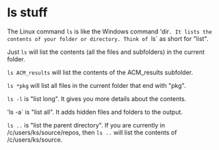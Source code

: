 # ls stuff

The Linux command `ls` is like the Windows command 'dir`.
It lists the contents of your folder or directory.
Think of `ls` as short for "list".

Just `ls` will list the contents (all the files and subfolders)
in the current folder.

`ls ACM_results` will list the contents of the ACM_results subfolder.

`ls *pkg` will list all files in the current folder that end with "pkg".

`ls -l` is "list long". It gives you more details about the contents.

'ls -a` is "list all". It adds hidden files and folders to the output.

`ls ..` is "list the parent directory". If you are currently in
/c/users/ks/source/repos, then `ls ..` will list the contents of 
/c/users/ks/source.
